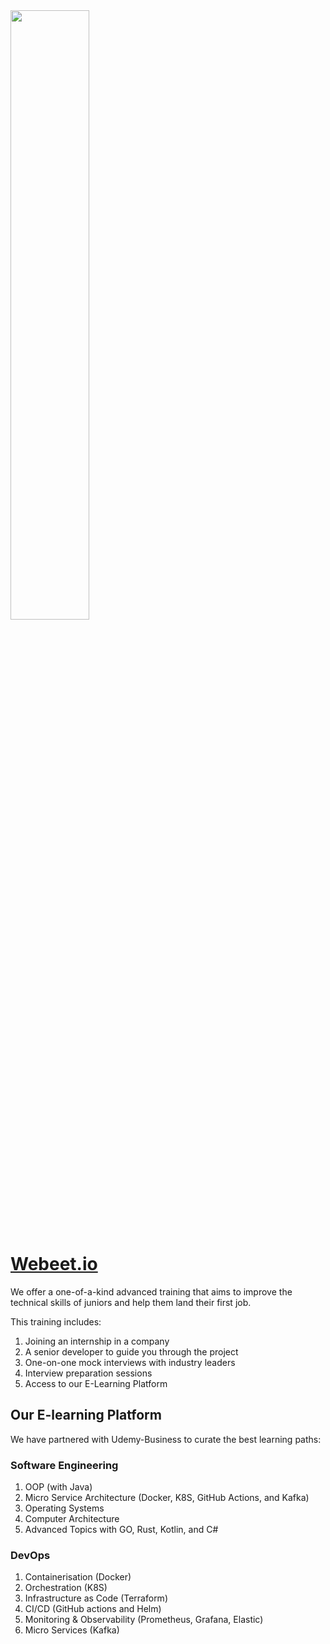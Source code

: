 <img src="https://github.com/David-L-R/David-L-R/assets/31222514/2b780875-d611-4915-a725-59a1722827a7" width="50%"/>

# [Webeet.io](webeet.io/student)

We offer a one-of-a-kind advanced training that aims to improve the technical skills of juniors and help them land their first job. 

This training includes:

1. Joining an internship in a company
2. A senior developer to guide you through the project
3. One-on-one mock interviews with industry leaders
4. Interview preparation sessions
5. Access to our E-Learning Platform

## Our E-learning Platform

We have partnered with Udemy-Business to curate the best learning paths:

### Software Engineering

1. OOP (with Java)
2. Micro Service Architecture (Docker, K8S, GitHub Actions, and Kafka)
3. Operating Systems
4. Computer Architecture
5. Advanced Topics with GO, Rust, Kotlin, and C#

### DevOps

1. Containerisation (Docker)
2. Orchestration (K8S)
3. Infrastructure as Code (Terraform)
4. CI/CD (GitHub actions and Helm)
5. Monitoring & Observability (Prometheus, Grafana, Elastic)
6. Micro Services (Kafka)

###
